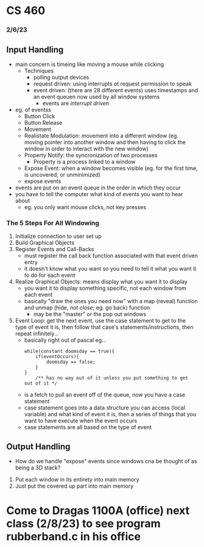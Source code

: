 # CS 460
### 2/6/23

## Input Handling
* main concern is timeing like moving a mouse while clicking
    * Techniques
        * polling output devices
        * request driven: using interrupts ot request permission to speak
        * event driven: (there are 28 different events) uses timestamps and an event queuen now used by all window systems
            * events are *interrupt driven*
* eg. of eventss
    * Button Click
    * Button Release
    * Movement
    * Realistate Modulation: movement into a different window (eg. moving pointer into another window and then having to click the window in order to interact with the new window)
    * Property Notify: the syncronization of two processes
        * Property is a process linked to a window
    * Expose Event: when a window becomes visible (eg. for the first time, is uncovered, or unminimized)
    * expose events
* events are put on an event queue in the order in which they occur
* you have to tell the computer what kind of events you want to hear about 
    * eg. you only want mouse clicks, not key presses

### The 5 Steps For All Windowing
1. Initialize connection to user set up
2. Build Graphical Objects
3. Register Events and Call-Backs
    * must register the call back function associated with that event driven entry
    * it doesn't know what you want so you need to tell it what you want it to do for each event
4. Realize Graphical Objects: means display what you want it to display
    * you want it to display something specific, not each window from each event
    * basically "draw the ones you need now" with a map (reveal) function and unmap (hide, *not close*; eg. go back) function
        * may be the "master" or the pop out windows
5. Event Loop: get the next event, use the case statement to get to the type of event it is, then follow that case's statements/instructions, then repeat infinitely...
    * basically right out of pascal eg...
        ````
        while(constant doomsday == true){
            if(eventOccurs){
                doomsday == false;
            } 
        }
            /** has no way out of it unless you put something to get out of it */
        ````
    * is a fetch to pull an event off of the queue, now you have a case statement
    * case statement goes into a data structure you can access (local variable) and what kind of event it is, then a series of things that you want to have execute when the event occurs
    * case statements are all based on the type of event

## Output Handling
* How do we handle "expose" events since windows cna be thought of as being a 3D stack?
1. Put each window in its entirety into main memory
2. Just put the covered up part into main memory


# Come to Dragas 1100A (office) next class (2/8/23) to see program rubberband.c in his office